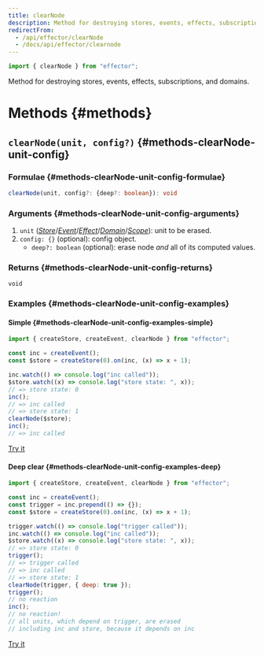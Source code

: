 ```yaml
---
title: clearNode
description: Method for destroying stores, events, effects, subscriptions, and domains
redirectFrom:
  - /api/effector/clearNode
  - /docs/api/effector/clearnode
---
```


```ts
import { clearNode } from "effector";
```

Method for destroying stores, events, effects, subscriptions, and domains.

# Methods {#methods}

## `clearNode(unit, config?)` {#methods-clearNode-unit-config}

### Formulae {#methods-clearNode-unit-config-formulae}

```ts
clearNode(unit, config?: {deep?: boolean}): void
```

### Arguments {#methods-clearNode-unit-config-arguments}

1. `unit` ([_Store_](/en/api/effector/Store)/[_Event_](/en/api/effector/Event)/[_Effect_](/en/api/effector/Effect)/[_Domain_](/en/api/effector/Domain)/[_Scope_](/en/api/effector/Scope)): unit to be erased.
2. `config: {}` (optional): config object.
   - `deep?: boolean` (optional): erase node _and_ all of its computed values.

### Returns {#methods-clearNode-unit-config-returns}

`void`

### Examples {#methods-clearNode-unit-config-examples}

#### Simple {#methods-clearNode-unit-config-examples-simple}

```js
import { createStore, createEvent, clearNode } from "effector";

const inc = createEvent();
const $store = createStore(0).on(inc, (x) => x + 1);

inc.watch(() => console.log("inc called"));
$store.watch((x) => console.log("store state: ", x));
// => store state: 0
inc();
// => inc called
// => store state: 1
clearNode($store);
inc();
// => inc called
```

[Try it](https://share.effector.dev/WjuSl6aN)

#### Deep clear {#methods-clearNode-unit-config-examples-deep}

```js
import { createStore, createEvent, clearNode } from "effector";

const inc = createEvent();
const trigger = inc.prepend(() => {});
const $store = createStore(0).on(inc, (x) => x + 1);

trigger.watch(() => console.log("trigger called"));
inc.watch(() => console.log("inc called"));
$store.watch((x) => console.log("store state: ", x));
// => store state: 0
trigger();
// => trigger called
// => inc called
// => store state: 1
clearNode(trigger, { deep: true });
trigger();
// no reaction
inc();
// no reaction!
// all units, which depend on trigger, are erased
// including inc and store, because it depends on inc
```

[Try it](https://share.effector.dev/EkETZtKI)
